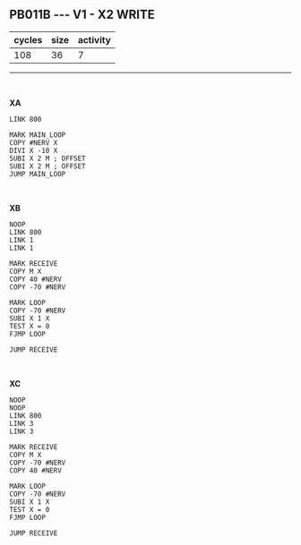 ## PB011B --- V1 - X2 WRITE

| cycles | size | activity |
| ------ | ---- | -------- |
| 108 | 36 | 7 |
<hr>
<br>

**XA**

```
LINK 800

MARK MAIN_LOOP
COPY #NERV X
DIVI X -10 X
SUBI X 2 M ; OFFSET
SUBI X 2 M ; OFFSET
JUMP MAIN_LOOP
```

<br>

**XB**

```
NOOP
LINK 800
LINK 1
LINK 1

MARK RECEIVE
COPY M X
COPY 40 #NERV
COPY -70 #NERV

MARK LOOP
COPY -70 #NERV
SUBI X 1 X
TEST X = 0
FJMP LOOP

JUMP RECEIVE
```

<br>

**XC**

```
NOOP
NOOP
LINK 800
LINK 3
LINK 3

MARK RECEIVE
COPY M X
COPY -70 #NERV
COPY 40 #NERV

MARK LOOP
COPY -70 #NERV
SUBI X 1 X
TEST X = 0
FJMP LOOP

JUMP RECEIVE
```
